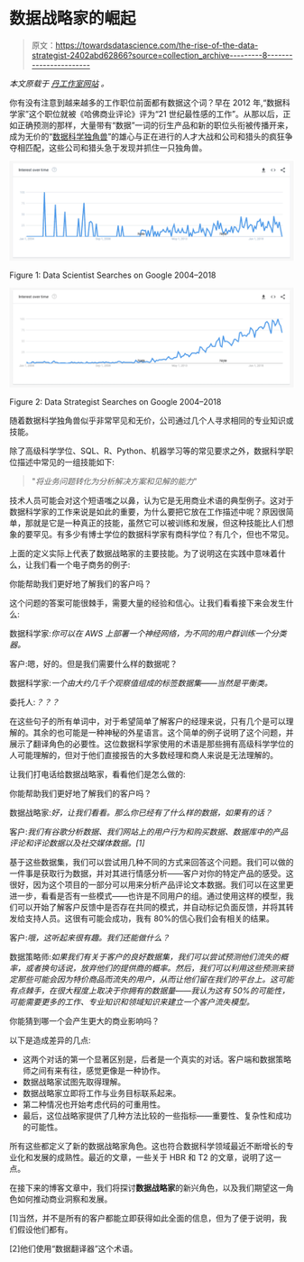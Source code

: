 # 数据战略家的崛起

> 原文：<https://towardsdatascience.com/the-rise-of-the-data-strategist-2402abd62866?source=collection_archive---------8----------------------->

*本文原载于* [*丹工作室网站*](https://www.dainstudios.com/2019/08/14/51980/) *。*

你有没有注意到越来越多的工作职位前面都有数据这个词？早在 2012 年,“数据科学家”这个职位就被《哈佛商业评论》评为“21 世纪最性感的工作”。从那以后，正如正确预测的那样，大量带有“数据”一词的衍生产品和新的职位头衔被传播开来，成为无价的“[数据科学独角兽](/whats-the-secret-sauce-to-transforming-into-a-unicorn-in-data-science-94082b01c39d)”的雄心与正在进行的人才大战和公司和猎头的疯狂争夺相匹配，这些公司和猎头急于发现并抓住一只独角兽。

![](img/f5e71c9c9723f4c3bd40fdecd419306b.png)

Figure 1: Data Scientist Searches on Google 2004–2018

![](img/5d326d6dee206286d02c873646635ae1.png)

Figure 2: Data Strategist Searches on Google 2004–2018

随着数据科学独角兽似乎非常罕见和无价，公司通过几个人寻求相同的专业知识或技能。

除了高级科学学位、SQL、R、Python、机器学习等的常见要求之外，数据科学职位描述中常见的一组技能如下:

> "*将业务问题转化为分析解决方案和见解的能力*"

技术人员可能会对这个短语嗤之以鼻，认为它是无用商业术语的典型例子。这对于数据科学家的工作来说是如此的重要，为什么要把它放在工作描述中呢？原因很简单，那就是它是一种真正的技能，虽然它可以被训练和发展，但这种技能比人们想象的要罕见。有多少有博士学位的数据科学家有商科学位？有几个，但也不常见。

上面的定义实际上代表了数据战略家的主要技能。为了说明这在实践中意味着什么，让我们看一个电子商务的例子:

你能帮助我们更好地了解我们的客户吗？

这个问题的答案可能很棘手，需要大量的经验和信心。让我们看看接下来会发生什么:

数据科学家:*你可以在 AWS 上部署一个神经网络，为不同的用户群训练一个分类器。*

客户:嗯，好的。但是我们需要什么样的数据呢？

数据科学家:*一个由大约几千个观察值组成的标签数据集——当然是平衡类。*

委托人:*？？？*

在这些句子的所有单词中，对于希望简单了解客户的经理来说，只有几个是可以理解的。其余的也可能是一种神秘的外星语言。这个简单的例子说明了这个问题，并展示了翻译角色的必要性。这位数据科学家使用的术语是那些拥有高级科学学位的人可能理解的，但对于他们直接报告的大多数经理和商人来说是无法理解的。

让我们打电话给数据战略家，看看他们是怎么做的:

你能帮助我们更好地了解我们的客户吗？

数据战略家:*好，让我们看看。那么你已经有了什么样的数据，如果有的话？*

客户:*我们有谷歌分析数据、我们网站上的用户行为和购买数据、数据库中的产品评论和评论数据以及社交媒体数据。[1]*

基于这些数据集，我们可以尝试用几种不同的方式来回答这个问题。我们可以做的一件事是获取行为数据，并对其进行情感分析——客户对你的特定产品的感受。这很好，因为这个项目的一部分可以用来分析产品评论文本数据。我们可以在这里更进一步，看看是否有一些模式——也许是不同用户的组。通过使用这样的模型，我们可以开始了解客户反馈中是否存在共同的模式，并自动标记负面反馈，并将其转发给支持人员。这很有可能会成功，我有 80%的信心我们会有相关的结果。

客户:*哦，这听起来很有趣。我们还能做什么？*

数据策略师:*如果我们有关于客户的良好数据集，我们可以尝试预测他们流失的概率，或者换句话说，放弃他们的提供商的概率。然后，我们可以利用这些预测来锁定那些可能会因为特价商品而流失的用户，从而让他们留在我们的平台上。这可能有点棘手，在很大程度上取决于你拥有的数据量——我认为这有 50%的可能性，可能需要更多的工作、专业知识和领域知识来建立一个客户流失模型。*

你能猜到哪一个会产生更大的商业影响吗？

以下是造成差异的几点:

*   这两个对话的第一个显著区别是，后者是一个真实的对话。客户端和数据策略师之间有来有往，感觉更像是一种协作。
*   数据战略家试图先取得理解。
*   数据战略家立即将工作与业务目标联系起来。
*   第二种情况也开始考虑代码的可重用性。
*   最后，这位战略家提供了几种方法比较的一些指标——重要性、复杂性和成功的可能性。

所有这些都定义了新的数据战略家角色。这也符合数据科学领域最近不断增长的专业化和发展的成熟性。最近的文章，一些关于 HBR 和 T2 的文章，说明了这一点。

在接下来的博客文章中，我们将探讨**数据战略家**的新兴角色，以及我们期望这一角色如何推动商业洞察和发展。

[1]当然，并不是所有的客户都能立即获得如此全面的信息，但为了便于说明，我们假设他们都有。

[2]他们使用“数据翻译器”这个术语。